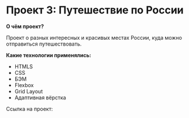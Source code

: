 # Проект 3: Путешествие по России

**О чём проект?**

Проект о разных интересных и красивых местах России, куда можно отправиться путешествовать.

**Какие технологии применялись:**

* HTMLS
* CSS
* БЭМ
* Flexbox
* Grid Layout
* Адаптивная вёрстка

Ссылка на проект: 
